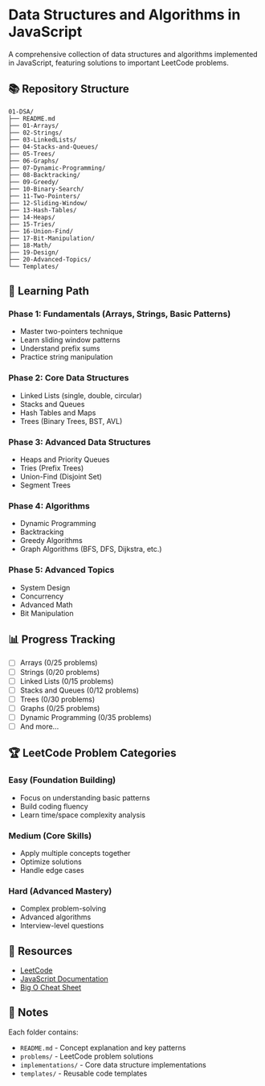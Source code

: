 # Data Structures and Algorithms in JavaScript

A comprehensive collection of data structures and algorithms implemented in JavaScript, featuring solutions to important LeetCode problems.

## 📚 Repository Structure

```
01-DSA/
├── README.md
├── 01-Arrays/
├── 02-Strings/
├── 03-LinkedLists/
├── 04-Stacks-and-Queues/
├── 05-Trees/
├── 06-Graphs/
├── 07-Dynamic-Programming/
├── 08-Backtracking/
├── 09-Greedy/
├── 10-Binary-Search/
├── 11-Two-Pointers/
├── 12-Sliding-Window/
├── 13-Hash-Tables/
├── 14-Heaps/
├── 15-Tries/
├── 16-Union-Find/
├── 17-Bit-Manipulation/
├── 18-Math/
├── 19-Design/
├── 20-Advanced-Topics/
└── Templates/
```

## 🎯 Learning Path

### Phase 1: Fundamentals (Arrays, Strings, Basic Patterns)

- Master two-pointers technique
- Learn sliding window patterns
- Understand prefix sums
- Practice string manipulation

### Phase 2: Core Data Structures

- Linked Lists (single, double, circular)
- Stacks and Queues
- Hash Tables and Maps
- Trees (Binary Trees, BST, AVL)

### Phase 3: Advanced Data Structures

- Heaps and Priority Queues
- Tries (Prefix Trees)
- Union-Find (Disjoint Set)
- Segment Trees

### Phase 4: Algorithms

- Dynamic Programming
- Backtracking
- Greedy Algorithms
- Graph Algorithms (BFS, DFS, Dijkstra, etc.)

### Phase 5: Advanced Topics

- System Design
- Concurrency
- Advanced Math
- Bit Manipulation

## 📊 Progress Tracking

- [ ] Arrays (0/25 problems)
- [ ] Strings (0/20 problems)
- [ ] Linked Lists (0/15 problems)
- [ ] Stacks and Queues (0/12 problems)
- [ ] Trees (0/30 problems)
- [ ] Graphs (0/25 problems)
- [ ] Dynamic Programming (0/35 problems)
- [ ] And more...

## 🏆 LeetCode Problem Categories

### Easy (Foundation Building)

- Focus on understanding basic patterns
- Build coding fluency
- Learn time/space complexity analysis

### Medium (Core Skills)

- Apply multiple concepts together
- Optimize solutions
- Handle edge cases

### Hard (Advanced Mastery)

- Complex problem-solving
- Advanced algorithms
- Interview-level questions

## 🔗 Resources

- [LeetCode](https://leetcode.com/)
- [JavaScript Documentation](https://developer.mozilla.org/en-US/docs/Web/JavaScript)
- [Big O Cheat Sheet](https://www.bigocheatsheet.com/)

## 📝 Notes

Each folder contains:

- `README.md` - Concept explanation and key patterns
- `problems/` - LeetCode problem solutions
- `implementations/` - Core data structure implementations
- `templates/` - Reusable code templates
